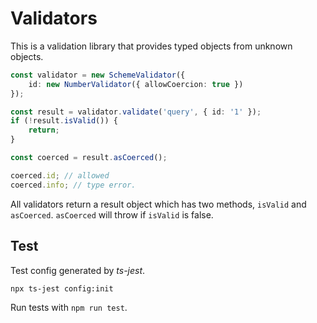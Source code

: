 # Validators

This is a validation library that provides typed objects from unknown objects.

```typescript
const validator = new SchemeValidator({
	id: new NumberValidator({ allowCoercion: true })
});

const result = validator.validate('query', { id: '1' });
if (!result.isValid()) {
	return;
}

const coerced = result.asCoerced();

coerced.id; // allowed
coerced.info; // type error.
```

All validators return a result object which has two methods, `isValid` and `asCoerced`. `asCoerced` will throw if `isValid` is false.

## Test

Test config generated by _ts-jest_.

```
npx ts-jest config:init
```

Run tests with `npm run test`.
